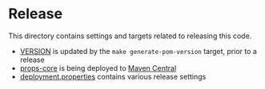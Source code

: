 # Release

This directory contains settings and targets related to releasing this code.

- [VERSION](./VERSION) is updated by the `make generate-pom-version` target, prior to a release
- [props-core](/java-props-core) is being deployed to [Maven Central](https://search.maven.org/)
- [deployment.properties](./deployment.properties) contains various release settings

